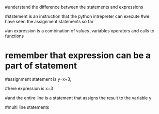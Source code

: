 #understand the difference between the statements and expressions

#ststement is an instruction that the python intrepreter can execute
#we have seen the assignment statements so far

#an expression is a combination of values ,variables operators and calls to functions


# remember that expression can be a part of statement
#assignment statement is y=x+3,

#here expression is x+3

#and the entire line is a statement that assigns the result to the variable y
     

#multi line statements
